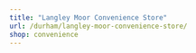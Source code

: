 ```yaml
---
title: "Langley Moor Convenience Store"
url: /durham/langley-moor-convenience-store/
shop: convenience
---
```

